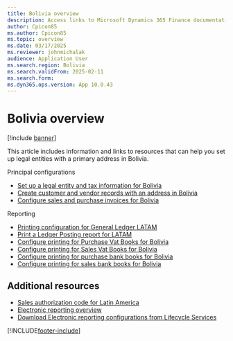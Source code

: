 ```yaml
---
title: Bolivia overview
description: Access links to Microsoft Dynamics 365 Finance documentation resources for Bolivia, including links that direct to resources about electronic invoicing. 
author: Cpicon85
ms.author: Cpicon85
ms.topic: overview
ms.date: 03/17/2025
ms.reviewer: johnmichalak
audience: Application User
ms.search.region: Bolivia
ms.search.validFrom: 2025-02-11
ms.search.form: 
ms.dyn365.ops.version: App 10.0.43
---
```


# Bolivia overview

[!include [banner](../../includes/banner.md)]

This article includes information and links to resources that can help you set up legal entities with a primary address in Bolivia.

Principal configurations
- [Set up a legal entity and tax information for Bolivia](ltm-Set-up-legal-entity-and-tax-Bolivia.md)
- [Create customer and vendor records with an address in Bolivia](ltm-create-customer-and-vendor-Bolivia.md)
- [Configure sales and purchase invoices for Bolivia](ltm-Configure-invoices-Bolivia.md)


Reporting 
- [Printing configuration for General Ledger LATAM](ltm-general-ledger.md)
- [Print a Ledger Posting report for LATAM](ltm-ledger-posting-report.md)
- [Configure printing for Purchase Vat Books for Bolivia](ltm-bolivia-purchase-vat-book.md)
- [Configure printing for Sales Vat Books for Bolivia](ltm-bolivia-sales-vat-book.md)
- [Configure printing for purchase bank books for Bolivia](ltm-purchase-bank-book-report-Bolivia.md)
- [Configure printing for sales bank books for Bolivia](ltm-sales-bank-book-report-Bolivia.md)

## Additional resources
- [Sales authorization code for Latin America](ltm-core-sales-ca.md)
- [Electronic reporting overview](../../../fin-ops-core/dev-itpro/analytics/general-electronic-reporting.md)
- [Download Electronic reporting configurations from Lifecycle Services](../../../fin-ops-core/dev-itpro/analytics/download-electronic-reporting-configuration-lcs.md)

[!INCLUDE[footer-include](../../../includes/footer-banner.md)]
